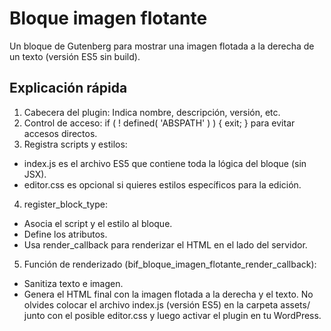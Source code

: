 # Bloque imagen flotante
Un bloque de Gutenberg para mostrar una imagen flotada a la derecha de un texto (versión ES5 sin build).
## Explicación rápida
1. Cabecera del plugin: Indica nombre, descripción, versión, etc.
2. Control de acceso: if ( ! defined( 'ABSPATH' ) ) { exit; } para evitar accesos directos.
3. Registra scripts y estilos:
- index.js es el archivo ES5 que contiene toda la lógica del bloque (sin JSX).
- editor.css es opcional si quieres estilos específicos para la edición.
4. register_block_type:
- Asocia el script y el estilo al bloque.
- Define los atributos.
- Usa render_callback para renderizar el HTML en el lado del servidor.
5. Función de renderizado (bif_bloque_imagen_flotante_render_callback):
- Sanitiza texto e imagen.
- Genera el HTML final con la imagen flotada a la derecha y el texto.
No olvides colocar el archivo index.js (versión ES5) en la carpeta assets/ junto con el posible editor.css y luego activar el plugin en tu WordPress.
